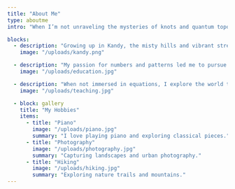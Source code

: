 ```yaml
---
title: "About Me"
type: aboutme
intro: "When I’m not unraveling the mysteries of knots and quantum topology, you can usually find me with a paintbrush in hand, exploring the colors of the world, or wandering through nature trails, camera in tow. Born and raised in the lush hills of Kandy, Sri Lanka, I grew up curious about patterns—both in math and in life. My early education there laid the foundation for a lifelong fascination with learning, creativity, and adventure."

blocks:
  - description: "Growing up in Kandy, the misty hills and vibrant streets sparked my curiosity early on. I spent hours sketching patterns, watching the way sunlight danced through the trees, and noticing small mathematical patterns everywhere."
    image: "/uploads/kandy.png"

  - description: "My passion for numbers and patterns led me to pursue higher education abroad. During my Ph.D., I delved deep into quantum topology, knot theory, and the elegance of abstract mathematics, presenting my work at conferences and publishing papers along the way."
    image: "/uploads/education.jpg"

  - description: "When not immersed in equations, I explore the world through art and nature. Painting, photography, and hiking allow me to slow down, notice details, and stay inspired. These moments of creativity often feed back into my mathematical thinking."
    image: "/uploads/teaching.jpg"

  - block: gallery
    title: "My Hobbies"
    items:
      - title: "Piano"
        image: "/uploads/piano.jpg"
        summary: "I love playing piano and exploring classical pieces."
      - title: "Photography"
        image: "/uploads/photography.jpg"
        summary: "Capturing landscapes and urban photography."
      - title: "Hiking"
        image: "/uploads/hiking.jpg"
        summary: "Exploring nature trails and mountains."
---
```



